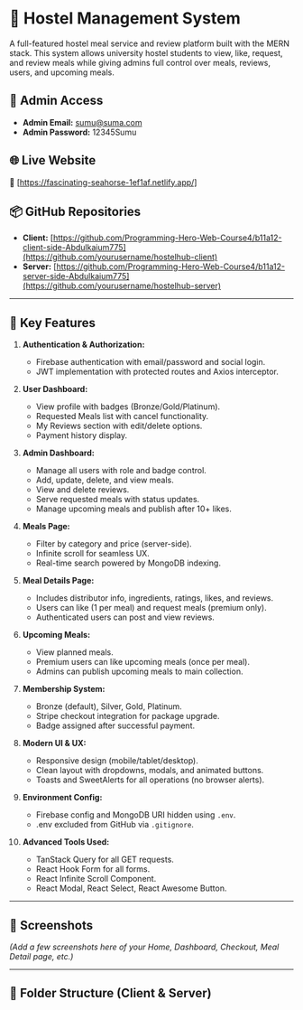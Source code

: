 # 🏨 Hostel Management System

A full-featured hostel meal service and review platform built with the MERN stack. This system allows university hostel students to view, like, request, and review meals while giving admins full control over meals, reviews, users, and upcoming meals.

## 🔐 Admin Access
- **Admin Email:** sumu@suma.com
- **Admin Password:** 12345Sumu

## 🌐 Live Website
🔗 [https://fascinating-seahorse-1ef1af.netlify.app/]

## 📦 GitHub Repositories
- **Client:** [https://github.com/Programming-Hero-Web-Course4/b11a12-client-side-Abdulkaium775](https://github.com/yourusername/hostelhub-client)
- **Server:** [https://github.com/Programming-Hero-Web-Course4/b11a12-server-side-Abdulkaium775](https://github.com/yourusername/hostelhub-server)

---

## 🚀 Key Features

1. **Authentication & Authorization:**
   - Firebase authentication with email/password and social login.
   - JWT implementation with protected routes and Axios interceptor.

2. **User Dashboard:**
   - View profile with badges (Bronze/Gold/Platinum).
   - Requested Meals list with cancel functionality.
   - My Reviews section with edit/delete options.
   - Payment history display.

3. **Admin Dashboard:**
   - Manage all users with role and badge control.
   - Add, update, delete, and view meals.
   - View and delete reviews.
   - Serve requested meals with status updates.
   - Manage upcoming meals and publish after 10+ likes.

4. **Meals Page:**
   - Filter by category and price (server-side).
   - Infinite scroll for seamless UX.
   - Real-time search powered by MongoDB indexing.

5. **Meal Details Page:**
   - Includes distributor info, ingredients, ratings, likes, and reviews.
   - Users can like (1 per meal) and request meals (premium only).
   - Authenticated users can post and view reviews.

6. **Upcoming Meals:**
   - View planned meals.
   - Premium users can like upcoming meals (once per meal).
   - Admins can publish upcoming meals to main collection.

7. **Membership System:**
   - Bronze (default), Silver, Gold, Platinum.
   - Stripe checkout integration for package upgrade.
   - Badge assigned after successful payment.

8. **Modern UI & UX:**
   - Responsive design (mobile/tablet/desktop).
   - Clean layout with dropdowns, modals, and animated buttons.
   - Toasts and SweetAlerts for all operations (no browser alerts).

9. **Environment Config:**
   - Firebase config and MongoDB URI hidden using `.env`.
   - .env excluded from GitHub via `.gitignore`.

10. **Advanced Tools Used:**
    - TanStack Query for all GET requests.
    - React Hook Form for all forms.
    - React Infinite Scroll Component.
    - React Modal, React Select, React Awesome Button.

---

## 📸 Screenshots

*(Add a few screenshots here of your Home, Dashboard, Checkout, Meal Detail page, etc.)*

---

## 📁 Folder Structure (Client & Server)

